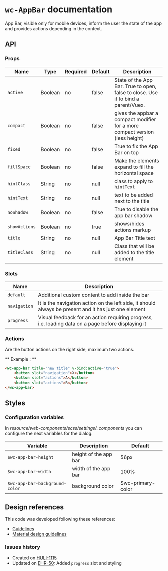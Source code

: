 # `wc-AppBar` documentation

App Bar, visible only for mobile devices, inform the user the state of the app and provides actions depending in the context.

## API

### Props

| Name | Type | Required | Default | Description
| --- | --- | ---  | ---  | ---
| `active` | Boolean | no | false | State of the App Bar. True to open, false to close. Use it to bind a parent/Vuex.
| `compact` | Boolean | no | false | gives the appbar a compact modifier for a more compact version (less height)
| `fixed` | Boolean | no | false | True to fix the App Bar on top
| `fillSpace` | Boolean | no | false | Make the elements expand to fill the horizontal space
| `hintClass` | String | no | null | class to apply to `hintText`
| `hintText` | String | no | null | text to be added next to the title
| `noShadow` | Boolean | no | false | True to disable the app bar shadow
| `showActions` | Boolean | no | true | shows/hides actions markup
| `title` | String | no | null | App Bar Title text
| `titleClass` | String | no | null | Class that will be added to the title element

### Slots

| Name | Description |
| --- | --- |
| `default` | Additional custom content to add inside the bar |
| `navigation` | It is the navigation action on the left side, it should always be present and it has just one element |
| `progress` | Visual feedback for an action requiring progress, i.e. loading data on a page before displaying it

### Actions

Are the button actions on the right side, maximum two actions.

** Example : **

``` html
<wc-app-bar title="new title" v-bind:active="true">
    <button slot="navigation">X</button>
    <button slot="actions">A</button>
    <button slot="actions">B</button>
</wc-app-bar>
```

## Styles

### Configuration variables

In *resource/web-components/scss/settings/_components* you can configure the next variables for the dialog:

| Variable | Description | Default
| --- | --- | ---
| `$wc-app-bar-height` | height of the app bar | 56px
| `$wc-app-bar-width` | width of the app bar | 100%
| `$wc-app-bar-background-color` | background color | $wc-primary-color

## Design references

This code was developed following these references:

- [Guidelines](https://zpl.io/YXklU)
- [Material design guidelines](https://material.google.com/components/toolbars.htm)

### Issues history

* Created on [HULI-1115](https://hulihealth.atlassian.net/browse/HULI-1115)
* Updated on [EHR-50](https://hulihealth.atlassian.net/browse/EHR-50): Added `progress` slot and styling
